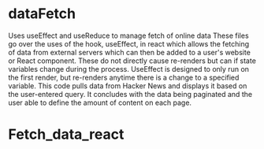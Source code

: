# dataFetch
Uses useEffect and useReduce to manage fetch of online data
These files go over the uses of the hook, useEffect, in react which allows the fetching of data from external servers which can then be added to a user's website or React component. These do not directly cause re-renders but can if state variables change during the process. UseEffect is designed to only run on the first render, but re-renders anytime there is a change to a specified variable. This code pulls data from Hacker News and displays it based on the user-entered query. It concludes with the data being paginated and the user able to define the amount of content on each page.
# Fetch_data_react
